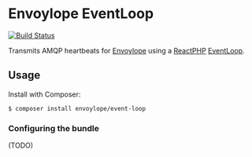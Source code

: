 # Envoylope EventLoop

[![Build Status](https://github.com/envoylope/event-loop/workflows/CI/badge.svg)](https://github.com/envoylope/event-loop/actions?query=workflow%3ACI)

Transmits AMQP heartbeats for [Envoylope][Envoylope] using a [ReactPHP][ReactPHP] [EventLoop][ReactPHP EventLoop].

## Usage
Install with Composer:

```shell
$ composer install envoylope/event-loop
```

### Configuring the bundle

(TODO)

[Envoylope]: https://github.com/envoylope
[ReactPHP]: https://reactphp.org/
[ReactPHP EventLoop]: https://github.com/reactphp/event-loop
